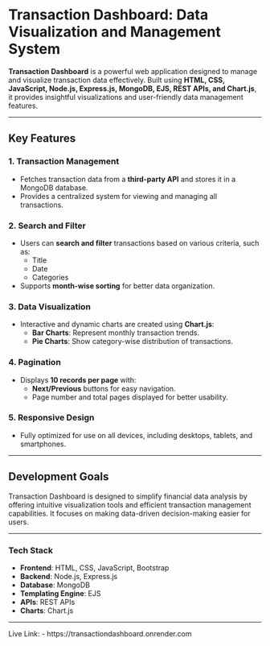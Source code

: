 # Transaction Dashboard: Data Visualization and Management System

**Transaction Dashboard** is a powerful web application designed to manage and visualize transaction data effectively. Built using **HTML, CSS, JavaScript, Node.js, Express.js, MongoDB, EJS, REST APIs, and Chart.js**, it provides insightful visualizations and user-friendly data management features.

---

## Key Features

### 1. Transaction Management
- Fetches transaction data from a **third-party API** and stores it in a MongoDB database.
- Provides a centralized system for viewing and managing all transactions.

### 2. Search and Filter
- Users can **search and filter** transactions based on various criteria, such as:
  - Title
  - Date
  - Categories
- Supports **month-wise sorting** for better data organization.

### 3. Data Visualization
- Interactive and dynamic charts are created using **Chart.js**:
  - **Bar Charts**: Represent monthly transaction trends.
  - **Pie Charts**: Show category-wise distribution of transactions.

### 4. Pagination
- Displays **10 records per page** with:
  - **Next/Previous** buttons for easy navigation.
  - Page number and total pages displayed for better usability.

### 5. Responsive Design
- Fully optimized for use on all devices, including desktops, tablets, and smartphones.

---

## Development Goals

Transaction Dashboard is designed to simplify financial data analysis by offering intuitive visualization tools and efficient transaction management capabilities. It focuses on making data-driven decision-making easier for users.

---

### Tech Stack
- **Frontend**: HTML, CSS, JavaScript, Bootstrap
- **Backend**: Node.js, Express.js
- **Database**: MongoDB
- **Templating Engine**: EJS
- **APIs**: REST APIs
- **Charts**: Chart.js

---

<p>Live Link: - https://transactiondashboard.onrender.com</p>
